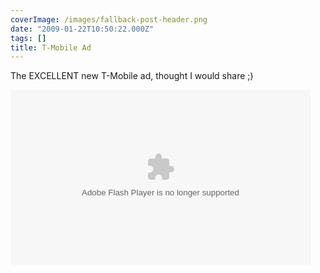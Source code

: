 ```yaml
---
coverImage: /images/fallback-post-header.png
date: "2009-01-22T10:50:22.000Z"
tags: []
title: T-Mobile Ad
---
```


The EXCELLENT new T-Mobile ad, thought I would share ;)

<object width="480" height="280" data="/wp-content/uploads/Flash/tmob/flvplayer.swf" type="application/x-shockwave-flash"><param name="src" value="/wp-content/uploads/Flash/tmob/flvplayer.swf" /></object>
